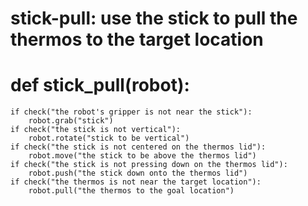 # stick-pull: use the stick to pull the thermos to the target location
# def stick_pull(robot):
    if check("the robot's gripper is not near the stick"):
        robot.grab("stick")
    if check("the stick is not vertical"):
        robot.rotate("stick to be vertical")
    if check("the stick is not centered on the thermos lid"):
        robot.move("the stick to be above the thermos lid")
    if check("the stick is not pressing down on the thermos lid"):
        robot.push("the stick down onto the thermos lid")
    if check("the thermos is not near the target location"):
        robot.pull("the thermos to the goal location")
